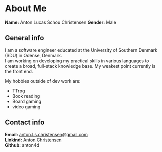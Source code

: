 # About Me

**Name:** Anton Lucas Schou Christensen
**Gender:** Male

## General info

I am a software engineer educated at
 the University of Southern Denmark (SDU) in Odense, Denmark.  
I am working on developing my practical skills
 in various languages to create a broad, full-stack knowledge base.
My weakest point currently is the front end.

My hobbies outside of dev work are:

- TTrpg
- Book reading
- Board gaming
- video gaming

## Contact info

**Email:** anton.l.s.christensen@gmail.com  
**Linkind:** [Anton Christensen](https://www.linkedin.com/in/anton-christensen-863400291/)  
**Github:** anton4d  
